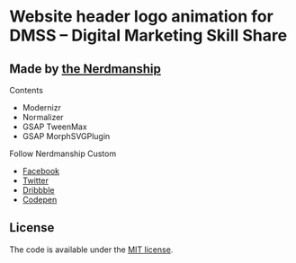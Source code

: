 # Website header logo animation for DMSS – Digital Marketing Skill Share

## Made by [the Nerdmanship](https://nerdmanship.com/)

Contents
* Modernizr
* Normalizer
* GSAP TweenMax
* GSAP MorphSVGPlugin

Follow Nerdmanship Custom
* [Facebook](http://www.facebook.com/nerdmanship)
* [Twitter](http://www.twitter.com/stromqvist)
* [Dribbble](http://www.dribbble.com/nerdmanship)
* [Codepen](http://www.codepen.io/nerdmanship)

## License

The code is available under the [MIT license](LICENSE.txt).